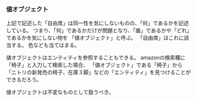 ### 値オブジェクト
上記で記述した「自由席」は同一性を気にしないものの、「何」であるかを記述している。
つまり、「何」であるかだけが問題となり、「誰」であるかや「どれ」であるかを気にしない物を
「値オブジェクト」と呼ぶ。
「自由席」はこれに該当する。
色なども当てはまる。

値オブジェクトはエンティティを参照することもできる。
amazonの検索欄に「椅子」と入力して検索した場合、
「値オブジェクト」である「椅子」から「ニトリの新発売の椅子、在庫３脚」などの「エンティティ」を見つけることができるだろう。

値オブジェクトは不変なものとして扱うべき。
